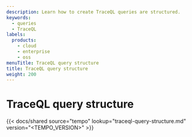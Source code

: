 ```yaml
---
description: Learn how to create TraceQL queries are structured.
keywords:
  - queries
  - TraceQL
labels:
  products:
    - cloud
    - enterprise
    - oss
menuTitle: TraceQL query structure
title: TraceQL query structure
weight: 200
---
```


# TraceQL query structure

[//]: # 'Shared content for best practices for traces'
[//]: # 'This content is located in /tempo/docs/sources/shared/trace-structure.md'

{{< docs/shared source="tempo" lookup="traceql-query-structure.md" version="<TEMPO_VERSION>" >}}

